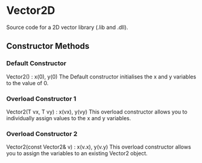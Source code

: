 # Vector2D

Source code for a 2D vector library (.lib and .dll).

## Constructor Methods
### Default Constructor
Vector2() : x(0), y(0)
The Default constructor initialises the x and y variables to the value of 0.

### Overload Constructor 1
Vector2(T vx, T vy) : x(vx), y(vy)
This overload constructor allows you to individually assign values to the x and y variables.

### Overload Constructor 2
Vector2(const Vector2& v) : x(v.x), y(v.y)
This overload constructor allows you to assign the variables to an existing Vector2 object.